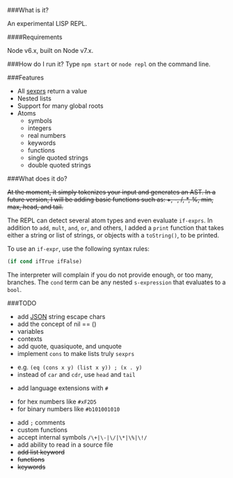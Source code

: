 ###What is it?

An experimental LISP REPL.

####Requirements

Node v6.x, built on Node v7.x.

###How do I run it?
Type `npm start` or `node repl` on the command line.

###Features
 * All [sexprs](https://en.wikipedia.org/wiki/S-expression) return a value
 * Nested lists
 * Support for many global roots
 * Atoms
   - symbols
   - integers
   - real numbers
   - keywords
   - functions
   - single quoted strings
   - double quoted strings

###What does it do?

~~At the moment, it simply tokenizes your input and generates an AST. In a future version, I will be adding basic functions such as: +, -, /, *, %, min, max, head, and tail.~~

The REPL can detect several atom types and even evaluate `if-exprs`. In addition to `add`, `mult`, `and`, `or`, and others, I added a `print` function that takes either a string or list of strings, or objects with a `toString()`, to be printed.

To use an `if-expr`, use the following syntax rules:

```lisp
(if cond ifTrue ifFalse)
```
The interpreter will complain if you do not provide enough, or too many, branches. The `cond` term can be any nested `s-expression` that evaluates to a `bool`.

###TODO
 * add [JSON](http://www.json.org/) string escape chars
 * add the concept of nil == ()
 * variables
 * contexts
 * add quote, quasiquote, and unquote
 * implement `cons` to make lists truly `sexprs`
  - e.g. `(eq (cons x y) (list x y)) ; (x . y)`
  - instead of `car` and `cdr`, use `head` and `tail`
 * add language extensions with `#`
  - for hex numbers like `#xF2D5`
  - for binary numbers like `#b101001010`
 * add `;` comments
 * custom functions
 * accept internal symbols `/\+|\-|\/|\*|\%|\!/`
 * add ability to read in a source file
 * ~~add list keyword~~
 * ~~functions~~
 * ~~keywords~~
